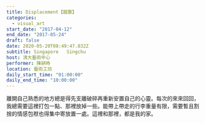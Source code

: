 ```yaml
---
title: Displacement【錯置】
categories:
  - visual_art
start_date: "2017-04-12"
end_date: "2017-05-24"
draft: false
date: 2020-05-20T08:49:47.832Z
subtitle: Singapore   Singchu
host: 清大藝術中心
performer: 陳耕時
location: 藝術工坊
daily_start_time: "01:00:00"
daily_end_time: "10:00:00"
---
```


離開自己熟悉的地方總是得先支離破碎再重新安置自己的心靈。每次的來來回回，我總需要這裡打包一點、那裡放掉一些。能帶上帶走的行李重量有限，需要暫且割捨的情感包袱也得集中寄放置一處。這裡和那裡，都是我的家。